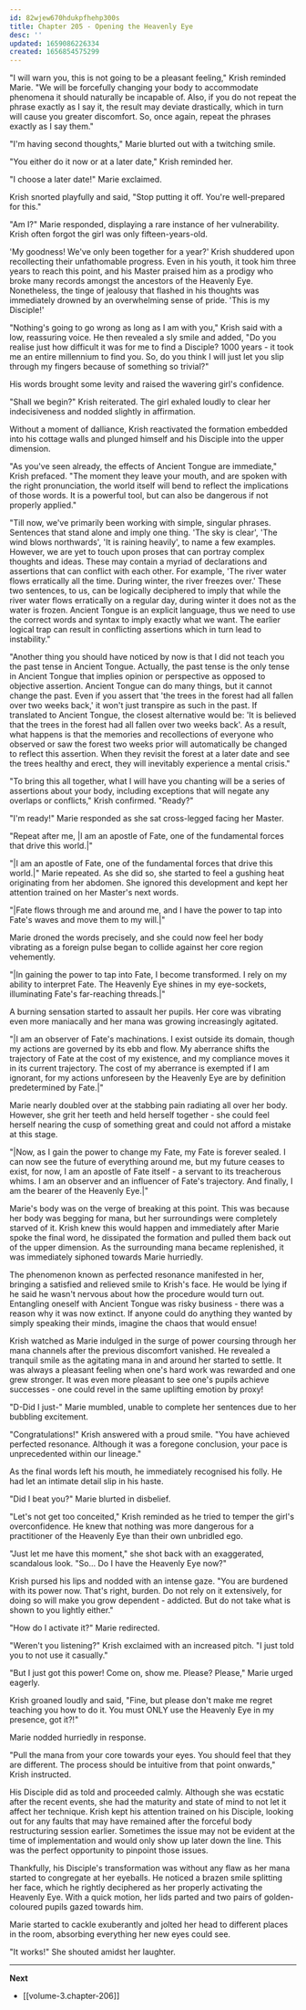 ```yaml
---
id: 82wjew670hdukpfhehp300s
title: Chapter 205 - Opening the Heavenly Eye
desc: ''
updated: 1659086226334
created: 1656854575299
---
```


"I will warn you, this is not going to be a pleasant feeling," Krish reminded Marie. "We will be forcefully changing your body to accommodate phenomena it should naturally be incapable of. Also, if you do not repeat the phrase exactly as I say it, the result may deviate drastically, which in turn will cause you greater discomfort. So, once again, repeat the phrases exactly as I say them."

"I'm having second thoughts," Marie blurted out with a twitching smile.

"You either do it now or at a later date," Krish reminded her.

"I choose a later date!" Marie exclaimed.

Krish snorted playfully and said, "Stop putting it off. You're well-prepared for this."

"Am I?" Marie responded, displaying a rare instance of her vulnerability. Krish often forgot the girl was only fifteen-years-old.

'My goodness! We've only been together for a year?' Krish shuddered upon recollecting their unfathomable progress. Even in his youth, it took him three years to reach this point, and his Master praised him as a prodigy who broke many records amongst the ancestors of the Heavenly Eye. Nonetheless, the tinge of jealousy that flashed in his thoughts was immediately drowned by an overwhelming sense of pride. 'This is my Disciple!'

"Nothing's going to go wrong as long as I am with you," Krish said with a low, reassuring voice. He then revealed a sly smile and added, "Do you realise just how difficult it was for me to find a Disciple? 1000 years - it took me an entire millennium to find you. So, do you think I will just let you slip through my fingers because of something so trivial?"

His words brought some levity and raised the wavering girl's confidence.

"Shall we begin?" Krish reiterated. The girl exhaled loudly to clear her indecisiveness and nodded slightly in affirmation.

Without a moment of dalliance, Krish reactivated the formation embedded into his cottage walls and plunged himself and his Disciple into the upper dimension.

"As you've seen already, the effects of Ancient Tongue are immediate," Krish prefaced. "The moment they leave your mouth, and are spoken with the right pronunciation, the world itself will bend to reflect the implications of those words. It is a powerful tool, but can also be dangerous if not properly applied."

"Till now, we've primarily been working with simple, singular phrases. Sentences that stand alone and imply one thing. 'The sky is clear', 'The wind blows northwards', 'It is raining heavily', to name a few examples. However, we are yet to touch upon proses that can portray complex thoughts and ideas. These may contain a myriad of declarations and assertions that can conflict with each other. For example, 'The river water flows erratically all the time. During winter, the river freezes over.' These two sentences, to us, can be logically deciphered to imply that while the river water flows erratically on a regular day, during winter it does not as the water is frozen. Ancient Tongue is an explicit language, thus we need to use the correct words and syntax to imply exactly what we want. The earlier logical trap can result in conflicting assertions which in turn lead to instability."

"Another thing you should have noticed by now is that I did not teach you the past tense in Ancient Tongue. Actually, the past tense is the only tense in Ancient Tongue that implies opinion or perspective as opposed to objective assertion. Ancient Tongue can do many things, but it cannot change the past. Even if you assert that 'the trees in the forest had all fallen over two weeks back,' it won't just transpire as such in the past. If translated to Ancient Tongue, the closest alternative would be: 'It is believed that the trees in the forest had all fallen over two weeks back'. As a result, what happens is that the memories and recollections of everyone who observed or saw the forest two weeks prior will automatically be changed to reflect this assertion. When they revisit the forest at a later date and see the trees healthy and erect, they will inevitably experience a mental crisis."

"To bring this all together, what I will have you chanting will be a series of assertions about your body, including exceptions that will negate any overlaps or conflicts," Krish confirmed. "Ready?"

"I'm ready!" Marie responded as she sat cross-legged facing her Master.

"Repeat after me, |I am an apostle of Fate, one of the fundamental forces that drive this world.|"

"|I am an apostle of Fate, one of the fundamental forces that drive this world.|" Marie repeated. As she did so, she started to feel a gushing heat originating from her abdomen. She ignored this development and kept her attention trained on her Master's next words.

"|Fate flows through me and around me, and I have the power to tap into Fate's waves and move them to my will.|"

Marie droned the words precisely, and she could now feel her body vibrating as a foreign pulse began to collide against her core region vehemently.

"|In gaining the power to tap into Fate, I become transformed. I rely on my ability to interpret Fate. The Heavenly Eye shines in my eye-sockets, illuminating Fate's far-reaching threads.|"

A burning sensation started to assault her pupils. Her core was vibrating even more maniacally and her mana was growing increasingly agitated.

"|I am an observer of Fate's machinations. I exist outside its domain, though my actions are governed by its ebb and flow. My aberrance shifts the trajectory of Fate at the cost of my existence, and my compliance moves it in its current trajectory. The cost of my aberrance is exempted if I am ignorant, for my actions unforeseen by the Heavenly Eye are by definition predetermined by Fate.|"

Marie nearly doubled over at the stabbing pain radiating all over her body. However, she grit her teeth and held herself together - she could feel herself nearing the cusp of something great and could not afford a mistake at this stage.

"|Now, as I gain the power to change my Fate, my Fate is forever sealed. I can now see the future of everything around me, but my future ceases to exist, for now, I am an apostle of Fate itself - a servant to its treacherous whims. I am an observer and an influencer of Fate's trajectory. And finally, I am the bearer of the Heavenly Eye.|"

Marie's body was on the verge of breaking at this point. This was because her body was begging for mana, but her surroundings were completely starved of it. Krish knew this would happen and immediately after Marie spoke the final word, he dissipated the formation and pulled them back out of the upper dimension. As the surrounding mana became replenished, it was immediately siphoned towards Marie hurriedly.

The phenomenon known as perfected resonance manifested in her, bringing a satisfied and relieved smile to Krish's face. He would be lying if he said he wasn't nervous about how the procedure would turn out. Entangling oneself with Ancient Tongue was risky business - there was a reason why it was now extinct. If anyone could do anything they wanted by simply speaking their minds, imagine the chaos that would ensue! 

Krish watched as Marie indulged in the surge of power coursing through her mana channels after the previous discomfort vanished. He revealed a tranquil smile as the agitating mana in and around her started to settle. It was always a pleasant feeling when one's hard work was rewarded and one grew stronger. It was even more pleasant to see one's pupils achieve successes - one could revel in the same uplifting emotion by proxy!

"D-Did I just-" Marie mumbled, unable to complete her sentences due to her bubbling excitement.

"Congratulations!" Krish answered with a proud smile. "You have achieved perfected resonance. Although it was a foregone conclusion, your pace is unprecedented within our lineage."

As the final words left his mouth, he immediately recognised his folly. He had let an intimate detail slip in his haste. 

"Did I beat you?" Marie blurted in disbelief.

"Let's not get too conceited," Krish reminded as he tried to temper the girl's overconfidence. He knew that nothing was more dangerous for a practitioner of the Heavenly Eye than their own unbridled ego.

"Just let me have this moment," she shot back with an exaggerated, scandalous look. "So... Do I have the Heavenly Eye now?"

Krish pursed his lips and nodded with an intense gaze. "You are burdened with its power now. That's right, burden. Do not rely on it extensively, for doing so will make you grow dependent - addicted. But do not take what is shown to you lightly either."

"How do I activate it?" Marie redirected.

"Weren't you listening?" Krish exclaimed with an increased pitch. "I just told you to not use it casually."

"But I just got this power! Come on, show me. Please? Please," Marie urged eagerly.

Krish groaned loudly and said, "Fine, but please don't make me regret teaching you how to do it. You must ONLY use the Heavenly Eye in my presence, got it?!"

Marie nodded hurriedly in response.

"Pull the mana from your core towards your eyes. You should feel that they are different. The process should be intuitive from that point onwards," Krish instructed.

His Disciple did as told and proceeded calmly. Although she was ecstatic after the recent events, she had the maturity and state of mind to not let it affect her technique. Krish kept his attention trained on his Disciple, looking out for any faults that may have remained after the forceful body restructuring session earlier. Sometimes the issue may not be evident at the time of implementation and would only show up later down the line. This was the perfect opportunity to pinpoint those issues.

Thankfully, his Disciple's transformation was without any flaw as her mana started to congregate at her eyeballs. He noticed a brazen smile splitting her face, which he rightly deciphered as her properly activating the Heavenly Eye. With a quick motion, her lids parted and two pairs of golden-coloured pupils gazed towards him.

Marie started to cackle exuberantly and jolted her head to different places in the room, absorbing everything her new eyes could see.

"It works!" She shouted amidst her laughter.

____

**Next**
* [[volume-3.chapter-206]]